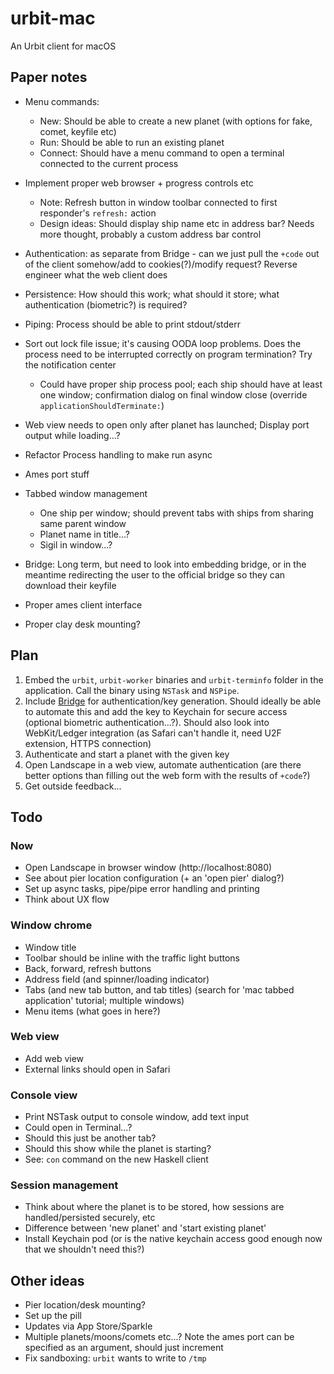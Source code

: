 # urbit-mac

An Urbit client for macOS 

## Paper notes

- Menu commands:
    - New: Should be able to create a new planet (with options for fake, comet, keyfile etc)
    - Run: Should be able to run an existing planet
    - Connect: Should have a menu command to open a terminal connected to the current process

- Implement proper web browser + progress controls etc
    - Note: Refresh button in window toolbar connected to first responder's `refresh:` action
    - Design ideas: Should display ship name etc in address bar? Needs more thought, probably a custom address bar control

- Authentication: as separate from Bridge - can we just pull the `+code` out of the client somehow/add to cookies(?)/modify request? Reverse engineer what the web client does

- Persistence: How should this work; what should it store; what authentication (biometric?) is required?

- Piping: Process should be able to print stdout/stderr

- Sort out lock file issue; it's causing OODA loop problems. Does the process need to be interrupted correctly on program termination? Try the notification center
    - Could have proper ship process pool; each ship should have at least one window; confirmation dialog on final window close (override `applicationShouldTerminate:`)

- Web view needs to open only after planet has launched; Display port output while loading...?

- Refactor Process handling to make run async

- Ames port stuff
 
- Tabbed window management
    - One ship per window; should prevent tabs with ships from sharing same parent window
    - Planet name in title...?
    - Sigil in window...?
 
- Bridge: Long term, but need to look into embedding bridge, or in the meantime redirecting the user to the official bridge so they can download their keyfile

- Proper ames client interface

- Proper clay desk mounting?

## Plan

1. Embed the `urbit`, `urbit-worker` binaries and `urbit-terminfo` folder in the application. Call the binary using `NSTask` and `NSPipe`.
2. Include [Bridge](https://bridge.urbit.org) for authentication/key generation. Should ideally be able to automate this and add the key to Keychain for secure access (optional biometric authentication...?). Should also look into WebKit/Ledger integration (as Safari can't handle it, need U2F extension, HTTPS connection)
3. Authenticate and start a planet with the given key
4. Open Landscape in a web view, automate authentication (are there better options than filling out the web form with the results of `+code`?)
5. Get outside feedback...

## Todo

### Now

- Open Landscape in browser window (http://localhost:8080)
- See about pier location configuration (+ an 'open pier' dialog?)
- Set up async tasks, pipe/pipe error handling and printing
- Think about UX flow

### Window chrome

- Window title
- Toolbar should be inline with the traffic light buttons
- Back, forward, refresh buttons
- Address field (and spinner/loading indicator)
- Tabs (and new tab button, and tab titles) (search for 'mac tabbed application' tutorial; multiple windows)
- Menu items (what goes in here?)

### Web view

- Add web view
- External links should open in Safari

### Console view

- Print NSTask output to console window, add text input
- Could open in Terminal...?
- Should this just be another tab?
- Should this show while the planet is starting?
- See: `con` command on the new Haskell client

### Session management

- Think about where the planet is to be stored, how sessions are handled/persisted securely, etc
- Difference between 'new planet' and 'start existing planet'
- Install Keychain pod (or is the native keychain access good enough now that we shouldn't need this?)

## Other ideas

- Pier location/desk mounting?
- Set up the pill
- Updates via App Store/Sparkle
- Multiple planets/moons/comets etc...? Note the ames port can be specified as an argument, should just increment
- Fix sandboxing: `urbit` wants to write to `/tmp`
